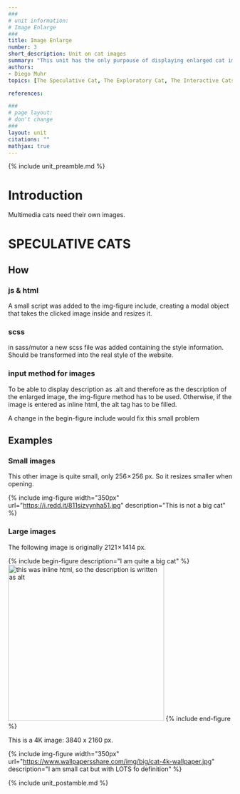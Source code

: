 ```yaml
---
###
# unit information: 
# Image Enlarge 
###
title: Image Enlarge 
number: 3
short_description: Unit on cat images
summary: "This unit has the only purpouse of displaying enlarged cat images"
authors: 
- Diego Muhr
topics: [The Speculative Cat, The Exploratory Cat, The Interactive Cats]

references:

###
# page layout:
# don't change
###
layout: unit
citations: ""
mathjax: true
---
```


{% include unit_preamble.md %}

# Introduction

Multimedia cats need their own images.

# SPECULATIVE CATS

## How

### js & html

A small script  was added to the img-figure include, creating a modal object that takes the clicked image inside and resizes it. 

### scss

in sass/mutor a new scss file was added containing the style information. Should be transformed into the real style of the website.

### input method for images

To be able to display description as .alt and therefore as the description of the enlarged image, the img-figure method has to be used. Otherwise, if the image is entered as inline html, the alt tag has to be filled. 

A change in the begin-figure include would fix this small problem

## Examples

### Small images

This other image is quite small, only 256 × 256 px. So it resizes smaller when opening.

{% include img-figure width="350px" url="https://i.redd.it/811sizvynha51.jpg"  description="This is not a big cat" %}

### Large images

The following image is originally 2121 × 1414 px. 

{% include begin-figure description="I am quite a big cat" %}
<img width="350" alt="this was inline html, so the description is written as alt" src="https://www.rd.com/wp-content/uploads/2020/07/GettyImages-1142693329.jpg">
{% include end-figure %}

This is a 4K image: 3840 x 2160 px. 

{% include img-figure width="350px" url="https://www.wallpapersshare.com/img/big/cat-4k-wallpaper.jpg"  description="I am small cat but with LOTS fo definition" %}


{% include unit_postamble.md %}


